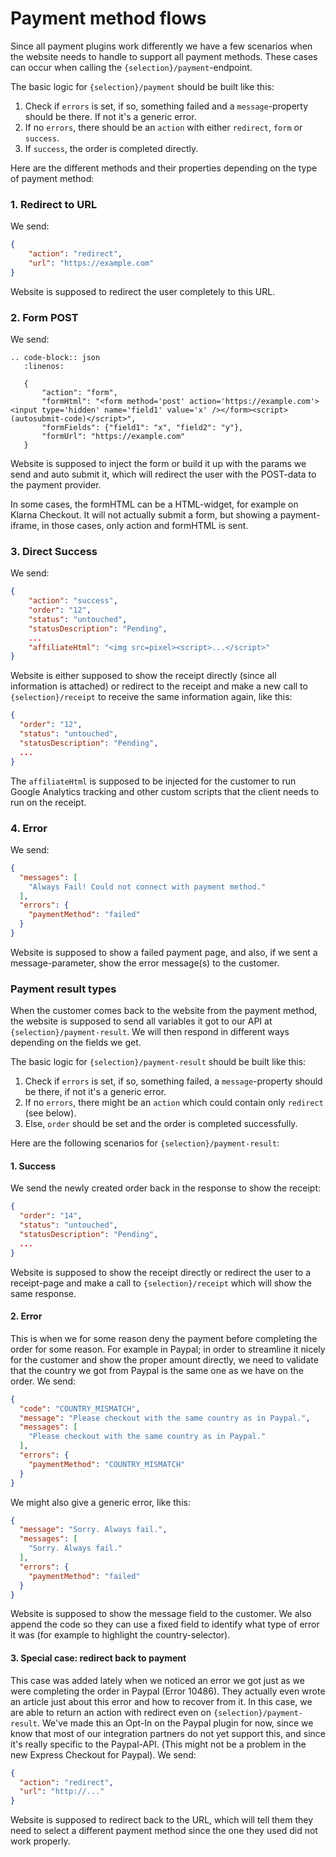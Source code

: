 # Payment method flows

Since all payment plugins work differently we have a few scenarios when the website needs to handle to support all payment methods. These cases can occur when calling the `{selection}/payment`-endpoint.

The basic logic for `{selection}/payment` should be built like this:

1. Check if `errors` is set, if so, something failed and a `message`-property should be there. If not it's a generic error.
2. If no `errors`, there should be an `action` with either `redirect`, `form` or `success`.
3. If `success`, the order is completed directly.

Here are the different methods and their properties depending on the type of payment method:

### 1. Redirect to URL
We send:

```json
{
    "action": "redirect",
    "url": "https://example.com"
}
```

Website is supposed to redirect the user completely to this URL.

### 2. Form POST

We send:

```eval_rst
.. code-block:: json
   :linenos:

   {
       "action": "form",
       "formHtml": "<form method='post' action='https://example.com'><input type='hidden' name='field1' value='x' /></form><script>(autosubmit-code)</script>",
       "formFields": {"field1": "x", "field2": "y"},
       "formUrl": "https://example.com"
   }
```

Website is supposed to inject the form or build it up with the params we send and auto submit it, which will redirect the user with the POST-data to the payment provider.

In some cases, the formHTML can be a HTML-widget, for example on Klarna Checkout. It will not actually submit a form, but showing a payment-iframe, in those cases, only action and formHTML is sent.

### 3. Direct Success

We send:

```json
{
    "action": "success",
    "order": "12",
    "status": "untouched",
    "statusDescription": "Pending",
    ...
    "affiliateHtml": "<img src=pixel><script>...</script>"
}
```

Website is either supposed to show the receipt directly (since all information is attached) or redirect to the receipt and make a new call to `{selection}/receipt` to receive the same information again, like this:

```json
{
  "order": "12",
  "status": "untouched",
  "statusDescription": "Pending",
  ...
}
```

The `affiliateHtml` is supposed to be injected for the customer to run Google Analytics tracking and other custom scripts that the client needs to run on the receipt.

### 4. Error

We send:

```json
{
  "messages": [
    "Always Fail! Could not connect with payment method."
  ],
  "errors": {
    "paymentMethod": "failed"
  }
}
```

Website is supposed to show a failed payment page, and also, if we sent a message-parameter, show the error message(s) to the customer.

### Payment result types

When the customer comes back to the website from the payment method, the website is supposed to send all variables it got to our API at `{selection}/payment-result`. We will then respond in different ways depending on the fields we get.

The basic logic for `{selection}/payment-result` should be built like this:

1. Check if `errors` is set, if so, something failed, a `message`-property should be there, if not it's a generic error.
2. If no `errors`, there might be an `action` which could contain only `redirect` (see below).
3. Else, `order` should be set and the order is completed successfully.

Here are the following scenarios for `{selection}/payment-result`:

#### 1. Success

We send the newly created order back in the response to show the receipt:

```json
{
  "order": "14",
  "status": "untouched",
  "statusDescription": "Pending",
  ...
}
```

Website is supposed to show the receipt directly or redirect the user to a receipt-page and make a call to `{selection}/receipt` which will show the same response.

#### 2. Error

This is when we for some reason deny the payment before completing the order for some reason. For example in Paypal; in order to streamline it nicely for the customer and show the proper amount directly, we need to validate that the country we got from Paypal is the same one as we have on the order.
We send:

```json
{
  "code": "COUNTRY_MISMATCH",
  "message": "Please checkout with the same country as in Paypal.",
  "messages": [
    "Please checkout with the same country as in Paypal."
  ],
  "errors": {
    "paymentMethod": "COUNTRY_MISMATCH"
  }
}
```

We might also give a generic error, like this:

```json
{
  "message": "Sorry. Always fail.",
  "messages": [
    "Sorry. Always fail."
  ],
  "errors": {
    "paymentMethod": "failed"
  }
}
```

Website is supposed to show the message field to the customer. We also append the code so they can use a fixed field to identify what type of error it was (for example to highlight the country-selector).

#### 3. Special case: redirect back to payment
This case was added lately when we noticed an error we got just as we were completing the order in Paypal (Error 10486). They actually even wrote an article just about this error and how to recover from it.
In this case, we are able to return an action with redirect even on `{selection}/payment-result`. We've made this an Opt-In on the Paypal plugin for now, since we know that most of our integration partners do not yet support this, and since it's really specific to the Paypal-API. (This might not be a problem in the new Express Checkout for Paypal).
We send:

```json
{
  "action": "redirect",
  "url": "http://..."
}
```

Website is supposed to redirect back to the URL, which will tell them they need to select a different payment method since the one they used did not work properly.
